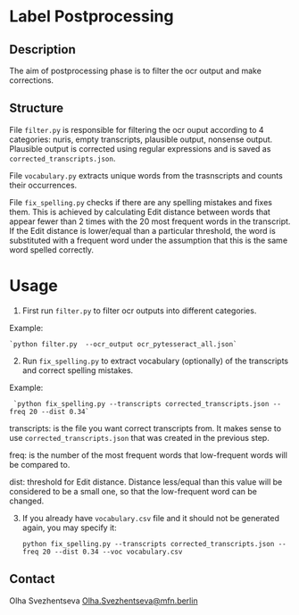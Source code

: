 
# Label Postprocessing 
## Description

The aim of postprocessing phase is to filter the ocr output and make corrections.


## Structure
File `filter.py` is responsible for filtering the ocr ouput according to 4 categories:
nuris, empty transcripts, plausible output, nonsense output.
Plausible output is corrected using regular expressions and is saved as `corrected_transcripts.json`.

 File `vocabulary.py` extracts unique words from the trasnscripts and counts their occurrences.
 
 File `fix_spelling.py` checks if there are any spelling mistakes and fixes them.
 This is achieved by calculating Edit distance between words that appear fewer than 2 times with the 
 20 most frequent words in the transcript. If the Edit distance is lower/equal than a particular threshold,
 the word is substituted with a frequent word under the assumption that this is the same word
 spelled correctly.
 

# Usage
1. First run `filter.py` to filter ocr outputs into different categories.

Example:


    `python filter.py  --ocr_output ocr_pytesseract_all.json`

2. Run `fix_spelling.py` to extract vocabulary (optionally) of the transcripts and correct spelling mistakes.
 
Example:
   
     `python fix_spelling.py --transcripts corrected_transcripts.json --freq 20 --dist 0.34`
     
transcripts: is the file you want correct transcripts from. It makes sense to use 
`corrected_transcripts.json` that was created in the previous step.

freq: is the number of the most frequent words that low-frequent words will be compared to.

dist: threshold for Edit distance. Distance less/equal than this value will be considered
to be a small one, so that the low-frequent word can be changed.

3. If you already have `vocabulary.csv` file and it should not be generated again,
you may specify it:


    `python fix_spelling.py --transcripts corrected_transcripts.json --freq 20 --dist 0.34 --voc vocabulary.csv`

## Contact
Olha Svezhentseva <Olha.Svezhentseva@mfn.berlin>


